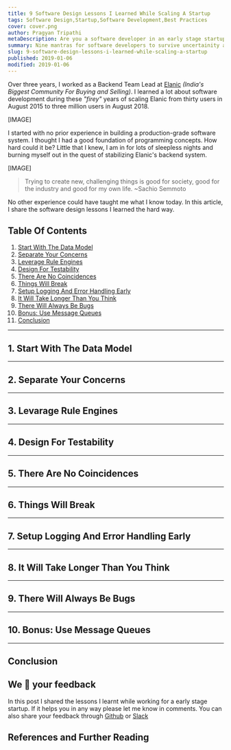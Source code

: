 ```yaml
---
title: 9 Software Design Lessons I Learned While Scaling A Startup
tags: Software Design,Startup,Software Development,Best Practices
cover: cover.png
author: Pragyan Tripathi
metaDescription: Are you a software developer in an early stage startup? In this article I write about how you can build reliable software applications. Start being great at software design now!
summary: Nine mantras for software developers to survive uncertainity and dynamism of a startup without losing their sleep over it.
slug: 9-software-design-lessons-i-learned-while-scaling-a-startup
published: 2019-01-06
modified: 2019-01-06
---
```

Over three years, I worked as a Backend Team Lead at [Elanic](https://elanic.in) _(India's Biggest Community For Buying and Selling)_. I learned a lot about software development during these _"firey"_ years of scaling Elanic from thirty users in August 2015 to three million users in August 2018.

[IMAGE]

I started with no prior experience in building a production-grade software system. I thought I had a good foundation of programming concepts. How hard could it be? Little that I knew, I am in for lots of sleepless nights and burning myself out in the quest of stabilizing Elanic's backend system. 

[IMAGE]

> Trying to create new, challenging things is good for society, good for the industry and good for my own life. ~Sachio Semmoto

No other experience could have taught me what I know today. In this article, I share the software design lessons I learned the hard way.

## Table Of Contents
1. [Start With The Data Model](#start-with-the-data-model)
2. [Separate Your Concerns](#separate-your-concerns)
3. [Leverage Rule Engines](#leverage-rule-engines)
4. [Design For Testability](#design-for-testability)
5. [There Are No Coincidences](#there-are-no-coincidences)
6. [Things Will Break](#things-will-break)
7. [Setup Logging And Error Handling Early](#setup-logging-and-error-handling-early)
8. [It Will Take Longer Than You Think](#it-will-take-longer-than-you-think)
9. [There Will Always Be Bugs](#there-will-always-be-bugs)
10. [Bonus: Use Message Queues](#bonus-use-message-queues)
11. [Conclusion](#conclusion)

<a name="start-with-the-data-model"></a>

---

## 1. Start With The Data Model

<a name="separate-your-concerns"></a>

---

## 2. Separate Your Concerns

<a name="leverage-rule-engines"></a>

---

## 3. Levarage Rule Engines

<a name="design-for-testability"></a>

---

## 4. Design For Testability

<a name="there-are-no-coincidences"></a>

---

## 5. There Are No Coincidences

<a name="things-will-break"></a>

---

## 6. Things Will Break

<a name="setup-logging-and-error-handling-early"></a>

---

## 7. Setup Logging And Error Handling Early

<a name="it-will-take-longer-than-you-think"></a>

---

## 8. It Will Take Longer Than You Think


<a name="there-will-always-be-bugs"></a>

---

## 9. There Will Always Be Bugs

<a name="bonus-use-message-queues"></a>

---

## 10. Bonus: Use Message Queues

<a name="conclusion"></a>

---

## Conclusion

## We 💚 your feedback

In this post I shared the lessons I learnt while working for a early stage startup. If it helps you in any way please let me know in comments. You can also share your feedback through [Github](https://github.com/vadelabs/nerdsden/issues) or [Slack]()

## References and Further Reading
